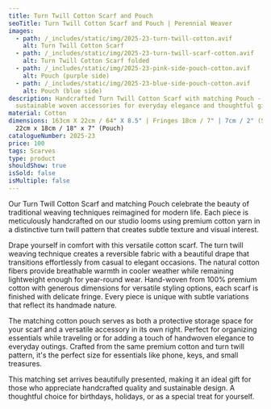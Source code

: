 ```yaml
---
title: Turn Twill Cotton Scarf and Pouch
seoTitle: Turn Twill Cotton Scarf and Pouch | Perennial Weaver
images:
  - path: /_includes/static/img/2025-23-turn-twill-cotton.avif
    alt: Turn Twill Cotton Scarf
  - path: /_includes/static/img/2025-23-turn-twill-scarf-cotton.avif
    alt: Turn Twill Cotton Scarf folded
  - path: /_includes/static/img/2025-23-pink-side-pouch-cotton.avif
    alt: Pouch (purple side)
  - path: /_includes/static/img/2025-23-blue-side-pouch-cotton.avif
    alt: Pouch (blue side)
description: Handcrafted Turn Twill Cotton Scarf with matching Pouch -
  sustainable woven accessories for everyday elegance and thoughtful gifting.
material: Cotton
dimensions: 163cm X 22cm / 64" X 8.5" | Fringes 18cm / 7" | 7cm / 2" (Scarf) |
  22cm x 18cm / 18" x 7" (Pouch)
catalogueNumber: 2025-23
price: 100
tags: Scarves
type: product
shouldShow: true
isSold: false
isMultiple: false
---
```

Our Turn Twill Cotton Scarf and matching Pouch celebrate the beauty of traditional weaving techniques reimagined for modern life. Each piece is meticulously handcrafted on our studio looms using premium cotton yarn in a distinctive turn twill pattern that creates subtle texture and visual interest.

Drape yourself in comfort with this versatile cotton scarf. The turn twill weaving technique creates a reversible fabric with a beautiful drape that transitions effortlessly from casual to elegant occasions. The natural cotton fibers provide breathable warmth in cooler weather while remaining lightweight enough for year-round wear. Hand-woven from 100% premium cotton with generous dimensions for versatile styling options, each scarf is finished with delicate fringe. Every piece is unique with subtle variations that reflect its handmade nature.

The matching cotton pouch serves as both a protective storage space for your scarf and a versatile accessory in its own right. Perfect for organizing essentials while traveling or for adding a touch of handwoven elegance to everyday outings. Crafted from the same premium cotton and turn twill pattern, it's the perfect size for essentials like phone, keys, and small treasures.

This matching set arrives beautifully presented, making it an ideal gift for those who appreciate handcrafted quality and sustainable design. A thoughtful choice for birthdays, holidays, or as a special treat for yourself.
